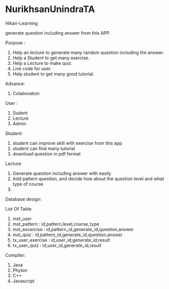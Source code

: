 # NurikhsanUnindraTA


Hikari-Learning

generate question including answer from this APP.

Purpose :
1. Help an lecture to generate many random question including the answer.
2. Help a Student to get many exercise.
3. Help a Lecture to make quiz.
4. Live code for user.
5. Help student to get many good tutorial.

Advance:
1. Colaboration


User : 
1. Sudent
2. Lecture
3. Admin

Student:
1. student can improve skill with exercise from this app
2. student can find many tutorial
3. download question in pdf format

Lecture
1. Generate quesiton including answer with easily
2. Add pattern question, and decide how about the question level and what type of course
3. 


Database design:

List Of Table
1. mst_user
2. mst_pattern       : id,pattern,level,course_type
3. mst_excercise     : id,pattern_id,generate_id,question,answer
4. mst_quiz          : id,pattern_id,generate_id,question,answer
5. tx_user_exercise  : id,user_id,generate_id,result
6. tx_user_quiz      : id,user_id,generate_id,result

Compiler:
1. Java
2. Phyton
3. C++
4. Javascript
